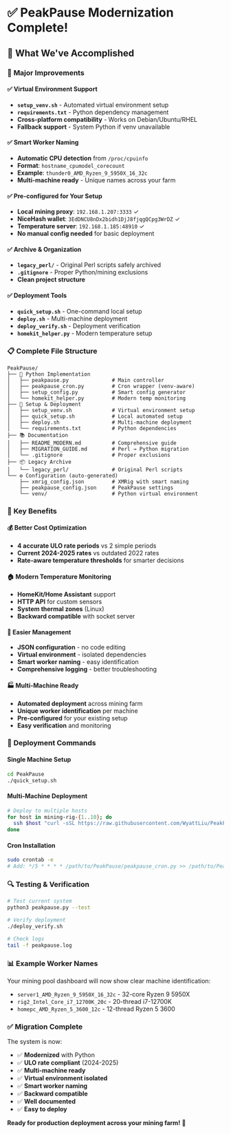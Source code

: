 # ✅ PeakPause Modernization Complete!

## 🎉 What We've Accomplished

### 🚀 **Major Improvements**

#### ✅ **Virtual Environment Support**
- **`setup_venv.sh`** - Automated virtual environment setup
- **`requirements.txt`** - Python dependency management
- **Cross-platform compatibility** - Works on Debian/Ubuntu/RHEL
- **Fallback support** - System Python if venv unavailable

#### ✅ **Smart Worker Naming**
- **Automatic CPU detection** from `/proc/cpuinfo`
- **Format**: `hostname_cpumodel_corecount`
- **Example**: `thunder0_AMD_Ryzen_9_5950X_16_32c`
- **Multi-machine ready** - Unique names across your farm

#### ✅ **Pre-configured for Your Setup**
- **Local mining proxy**: `192.168.1.207:3333` ✓
- **NiceHash wallet**: `3EdDNCU8nDx2bidh1DjJ8fjqgQCpg3WrDZ` ✓
- **Temperature server**: `192.168.1.185:48910` ✓
- **No manual config needed** for basic deployment

#### ✅ **Archive & Organization**
- **`legacy_perl/`** - Original Perl scripts safely archived
- **`.gitignore`** - Proper Python/mining exclusions
- **Clean project structure**

#### ✅ **Deployment Tools**
- **`quick_setup.sh`** - One-command local setup
- **`deploy.sh`** - Multi-machine deployment
- **`deploy_verify.sh`** - Deployment verification
- **`homekit_helper.py`** - Modern temperature setup

### 📋 **Complete File Structure**

```
PeakPause/
├── 🐍 Python Implementation
│   ├── peakpause.py              # Main controller
│   ├── peakpause_cron.py         # Cron wrapper (venv-aware)
│   ├── setup_config.py           # Smart config generator
│   └── homekit_helper.py         # Modern temp monitoring
├── 🔧 Setup & Deployment
│   ├── setup_venv.sh             # Virtual environment setup
│   ├── quick_setup.sh            # Local automated setup
│   ├── deploy.sh                 # Multi-machine deployment
│   └── requirements.txt          # Python dependencies
├── 📚 Documentation
│   ├── README_MODERN.md          # Comprehensive guide
│   ├── MIGRATION_GUIDE.md        # Perl → Python migration
│   └── .gitignore                # Proper exclusions
├── 📦 Legacy Archive
│   └── legacy_perl/              # Original Perl scripts
└── ⚙️ Configuration (auto-generated)
    ├── xmrig_config.json         # XMRig with smart naming
    ├── peakpause_config.json     # PeakPause settings
    └── venv/                     # Python virtual environment
```

### 🎯 **Key Benefits**

#### 💰 **Better Cost Optimization**
- **4 accurate ULO rate periods** vs 2 simple periods
- **Current 2024-2025 rates** vs outdated 2022 rates
- **Rate-aware temperature thresholds** for smarter decisions

#### 🏠 **Modern Temperature Monitoring**
- **HomeKit/Home Assistant** support
- **HTTP API** for custom sensors
- **System thermal zones** (Linux)
- **Backward compatible** with socket server

#### 🔧 **Easier Management**
- **JSON configuration** - no code editing
- **Virtual environment** - isolated dependencies
- **Smart worker naming** - easy identification
- **Comprehensive logging** - better troubleshooting

#### 🏭 **Multi-Machine Ready**
- **Automated deployment** across mining farm
- **Unique worker identification** per machine
- **Pre-configured** for your existing setup
- **Easy verification** and monitoring

### 🚀 **Deployment Commands**

#### **Single Machine Setup**
```bash
cd PeakPause
./quick_setup.sh
```

#### **Multi-Machine Deployment**
```bash
# Deploy to multiple hosts
for host in mining-rig-{1..10}; do
  ssh $host "curl -sSL https://raw.githubusercontent.com/WyattLiu/PeakPause/main/deploy.sh | bash"
done
```

#### **Cron Installation**
```bash
sudo crontab -e
# Add: */5 * * * * /path/to/PeakPause/peakpause_cron.py >> /path/to/PeakPause/cron.log 2>&1
```

### 🔍 **Testing & Verification**
```bash
# Test current system
python3 peakpause.py --test

# Verify deployment
./deploy_verify.sh

# Check logs
tail -f peakpause.log
```

### 📊 **Example Worker Names**
Your mining pool dashboard will now show clear machine identification:
- `server1_AMD_Ryzen_9_5950X_16_32c` - 32-core Ryzen 9 5950X
- `rig2_Intel_Core_i7_12700K_20c` - 20-thread i7-12700K  
- `homepc_AMD_Ryzen_5_3600_12c` - 12-thread Ryzen 5 3600

### ✅ **Migration Complete**
The system is now:
- ✅ **Modernized** with Python
- ✅ **ULO rate compliant** (2024-2025)
- ✅ **Multi-machine ready**
- ✅ **Virtual environment isolated**
- ✅ **Smart worker naming**
- ✅ **Backward compatible**
- ✅ **Well documented**
- ✅ **Easy to deploy**

**Ready for production deployment across your mining farm!** 🎉

